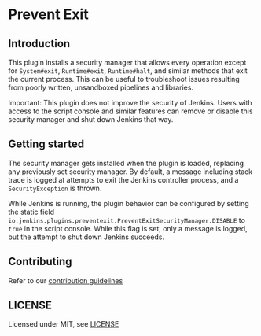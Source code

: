 # Prevent Exit

## Introduction

This plugin installs a security manager that allows every operation except for `System#exit`, `Runtime#exit`, `Runtime#halt`, and similar methods that exit the current process.
This can be useful to troubleshoot issues resulting from poorly written, unsandboxed pipelines and libraries.

Important: This plugin does not improve the security of Jenkins. Users with access to the script console and similar features can remove or disable this security manager and shut down Jenkins that way.

## Getting started

The security manager gets installed when the plugin is loaded, replacing any previously set security manager.
By default, a message including stack trace is logged at attempts to exit the Jenkins controller process, and a `SecurityException` is thrown.

While Jenkins is running, the plugin behavior can be configured by setting the static field `io.jenkins.plugins.preventexit.PreventExitSecurityManager.DISABLE` to `true` in the script console.
While this flag is set, only a message is logged, but the attempt to shut down Jenkins succeeds.

## Contributing

Refer to our [contribution guidelines](https://github.com/jenkinsci/.github/blob/master/CONTRIBUTING.md)

## LICENSE

Licensed under MIT, see [LICENSE](LICENSE.md)

